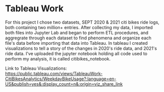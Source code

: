 # Tableau Work

For this project I chose two datasets, SEPT 2020 & 2021 citi bikes ride logs, both containing two million+ entries. After collecting my data, I imported both files into Jupyter Lab and began to perform ETL procedures, and aggregrate through each dataset to find phenomena and organize each file's data before importing that data into Tableau. In tableau I created visualizations to tell a story of the changes in 2020's ride data, and 2021's ride data. I've uploaded the jupyter notebook holding all code used to perform my analysis, it is called citibikes_notebook.  

Link to Tableau Visualizations: https://public.tableau.com/views/TableauWork-CitiBikesAnalytics/WeekdayBikeUsage?:language=en-US&publish=yes&:display_count=n&:origin=viz_share_link
